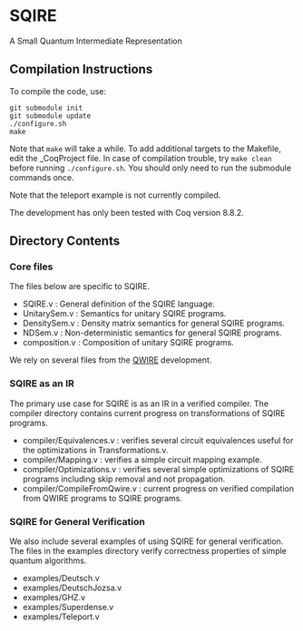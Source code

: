 # SQIRE
A Small Quantum Intermediate Representation

## Compilation Instructions

To compile the code, use:
```
git submodule init
git submodule update
./configure.sh
make
```
Note that `make` will take a while. To add additional targets to the Makefile, edit the \_CoqProject file. In case of compilation trouble, try `make clean` before running `./configure.sh`. You should only need to run the submodule commands once. 

Note that the teleport example is not currently compiled.

The development has only been tested with Coq version 8.8.2.

## Directory Contents

### Core files

The files below are specific to SQIRE.

- SQIRE.v : General definition of the SQIRE language.
- UnitarySem.v : Semantics for unitary SQIRE programs.
- DensitySem.v : Density matrix semantics for general SQIRE programs.
- NDSem.v : Non-deterministic semantics for general SQIRE programs.
- composition.v : Composition of unitary SQIRE programs.

We rely on several files from the [QWIRE](https://github.com/inQWIRE/QWIRE) development.

### SQIRE as an IR

The primary use case for SQIRE is as an IR in a verified compiler. The compiler directory contains current progress on transformations of SQIRE programs.

- compiler/Equivalences.v : verifies several circuit equivalences useful for the optimizations in Transformations.v.
- compiler/Mapping.v : verifies a simple circuit mapping example.
- compiler/Optimizations.v : verifies several simple optimizations of SQIRE programs including skip removal and not propagation.
- compiler/CompileFromQwire.v : current progress on verified compilation from QWIRE programs to SQIRE programs.

### SQIRE for General Verification

We also include several examples of using SQIRE for general verification. The files in the examples directory verify correctness properties of simple quantum algorithms.

- examples/Deutsch.v    
- examples/DeutschJozsa.v
- examples/GHZ.v
- examples/Superdense.v
- examples/Teleport.v    
